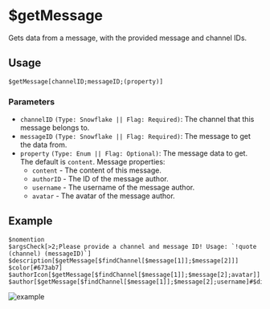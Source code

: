 # $getMessage
Gets data from a message, with the provided message and channel IDs.

## Usage
```
$getMessage[channelID;messageID;(property)]
```

### Parameters
- `channelID` `(Type: Snowflake || Flag: Required)`: The channel that this message belongs to.
- `messageID` `(Type: Snowflake || Flag: Required)`: The message to get the data from.
- `property` `(Type: Enum || Flag: Optional)`: The message data to get. The default is `content`. Message properties:
  - `content` - The content of this message.
  - `authorID` - The ID of the message author.
  - `username` - The username of the message author.
  - `avatar` - The avatar of the message author.

## Example
```
$nomention
$argsCheck[>2;Please provide a channel and message ID! Usage: `!quote (channel) (messageID)`]
$description[$getMessage[$findChannel[$message[1]];$message[2]]]
$color[#673ab7]
$authorIcon[$getMessage[$findChannel[$message[1]];$message[2];avatar]]
$author[$getMessage[$findChannel[$message[1]];$message[2];username]#$discriminator[$getMessage[$findChannel[$message[1]];$message[2];authorID]]]
```

![example](https://user-images.githubusercontent.com/69215413/122654424-3e078580-d119-11eb-9524-e68f08f787d7.png)

